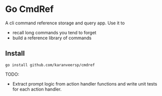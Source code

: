# Go CmdRef

A cli command reference storage and query app. Use it to

- recall long commands you tend to forget
- build a reference library of commands



## Install

```
go install github.com/karanveersp/cmdref
```

TODO:

- Extract prompt logic from action handler functions and write unit tests for each action handler.
